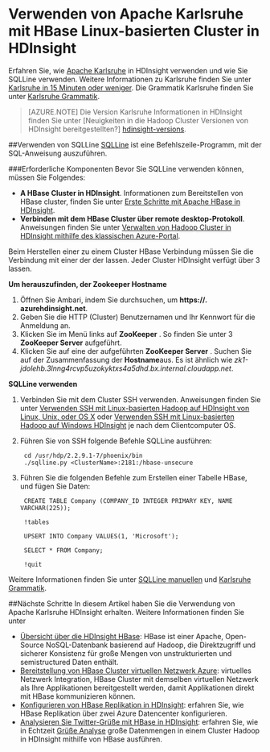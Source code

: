 <properties 
   pageTitle="Verwenden von Apache Karlsruhe und Eichhörnchen in HDInsight | Microsoft Azure" 
   description="Erfahren Sie, wie Apache Karlsruhe in HDInsight verwenden und wie Sie installieren und Konfigurieren von Eichhörnchen auf Ihre Arbeitsstationen für die Verbindung zu einem Cluster HBase in HDInsight." 
   services="hdinsight" 
   documentationCenter="" 
   authors="mumian" 
   manager="jhubbard" 
   editor="cgronlun"/>

<tags
   ms.service="hdinsight"
   ms.devlang="na"
   ms.topic="article"
   ms.tgt_pltfrm="na"
   ms.workload="big-data" 
   ms.date="09/02/2016"
   ms.author="jgao"/>

# <a name="use-apache-phoenix-with-linux-based-hbase-clusters-in-hdinsight"></a>Verwenden von Apache Karlsruhe mit HBase Linux-basierten Cluster in HDInsight  

Erfahren Sie, wie [Apache Karlsruhe](http://phoenix.apache.org/) in HDInsight verwenden und wie Sie SQLLine verwenden. Weitere Informationen zu Karlsruhe finden Sie unter [Karlsruhe in 15 Minuten oder weniger](http://phoenix.apache.org/Phoenix-in-15-minutes-or-less.html). Die Grammatik Karlsruhe finden Sie unter [Karlsruhe Grammatik](http://phoenix.apache.org/language/index.html).

>[AZURE.NOTE] Die Version Karlsruhe Informationen in HDInsight finden Sie unter [Neuigkeiten in die Hadoop Cluster Versionen von HDInsight bereitgestellten?] [hdinsight-versions].

##<a name="use-sqlline"></a>Verwenden von SQLLine
[SQLLine](http://sqlline.sourceforge.net/) ist eine Befehlszeile-Programm, mit der SQL-Anweisung auszuführen. 

###<a name="prerequisites"></a>Erforderliche Komponenten
Bevor Sie SQLLine verwenden können, müssen Sie Folgendes:

- **A HBase Cluster in HDInsight**. Informationen zum Bereitstellen von HBase cluster, finden Sie unter [Erste Schritte mit Apache HBase in HDInsight][hdinsight-hbase-get-started].
- **Verbinden mit dem HBase Cluster über remote desktop-Protokoll**. Anweisungen finden Sie unter [Verwalten von Hadoop Cluster in HDInsight mithilfe des klassischen Azure-Portal][hdinsight-manage-portal].


Beim Herstellen einer zu einem Cluster HBase Verbindung müssen Sie die Verbindung mit einer der der lassen. Jeder Cluster HDInsight verfügt über 3 lassen. 

**Um herauszufinden, der Zookeeper Hostname**

1. Öffnen Sie Ambari, indem Sie durchsuchen, um **https://<ClusterName>. azurehdinsight.net**.
2. Geben Sie die HTTP (Cluster) Benutzernamen und Ihr Kennwort für die Anmeldung an.
3. Klicken Sie im Menü links auf **ZooKeeper** . So finden Sie unter 3 **ZooKeeper Server** aufgeführt.
4. Klicken Sie auf eine der aufgeführten **ZooKeeper Server** . Suchen Sie auf der Zusammenfassung der **Hostname**aus. Es ist ähnlich wie *zk1-jdolehb.3lnng4rcvp5uzokyktxs4a5dhd.bx.internal.cloudapp.net*.

**SQLLine verwenden**

1. Verbinden Sie mit dem Cluster SSH verwenden. Anweisungen finden Sie unter [Verwenden SSH mit Linux-basierten Hadoop auf HDInsight von Linux, Unix, oder OS X](hdinsight-hadoop-linux-use-ssh-unix.md) oder [Verwenden SSH mit Linux-basierten Hadoop auf Windows HDInsight](hdinsight-hadoop-linux-use-ssh-windows.md) je nach dem Clientcomputer OS.

2. Führen Sie von SSH folgende Befehle SQLLine ausführen:

        cd /usr/hdp/2.2.9.1-7/phoenix/bin
        ./sqlline.py <ClusterName>:2181:/hbase-unsecure

2. Führen Sie die folgenden Befehle zum Erstellen einer Tabelle HBase, und fügen Sie Daten:

        CREATE TABLE Company (COMPANY_ID INTEGER PRIMARY KEY, NAME VARCHAR(225));
    
        !tables
        
        UPSERT INTO Company VALUES(1, 'Microsoft');
        
        SELECT * FROM Company;
        
        !quit

Weitere Informationen finden Sie unter [SQLLine manuellen](http://sqlline.sourceforge.net/#manual) und [Karlsruhe Grammatik](http://phoenix.apache.org/language/index.html).


 
##<a name="next-steps"></a>Nächste Schritte
In diesem Artikel haben Sie die Verwendung von Apache Karlsruhe HDInsight erhalten.  Weitere Informationen finden Sie unter

- [Übersicht über die HDInsight HBase][hdinsight-hbase-overview]: HBase ist einer Apache, Open-Source NoSQL-Datenbank basierend auf Hadoop, die Direktzugriff und sicherer Konsistenz für große Mengen von unstrukturierten und semistructured Daten enthält.
- [Bereitstellung von HBase Cluster virtuellen Netzwerk Azure][hdinsight-hbase-provision-vnet]: virtuelles Netzwerk Integration, HBase Cluster mit demselben virtuellen Netzwerk als Ihre Applikationen bereitgestellt werden, damit Applikationen direkt mit HBase kommunizieren können.
- [Konfigurieren von HBase Replikation in HDInsight](hdinsight-hbase-geo-replication.md): erfahren Sie, wie HBase Replikation über zwei Azure Datencenter konfigurieren. 
- [Analysieren Sie Twitter-Grüße mit HBase in HDInsight][hbase-twitter-sentiment]: erfahren Sie, wie in Echtzeit [Grüße Analyse](http://en.wikipedia.org/wiki/Sentiment_analysis) große Datenmengen in einem Cluster Hadoop in HDInsight mithilfe von HBase ausführen.

[azure-portal]: https://portal.azure.com
[vnet-point-to-site-connectivity]: https://msdn.microsoft.com/library/azure/09926218-92ab-4f43-aa99-83ab4d355555#BKMK_VNETPT

[hdinsight-versions]: hdinsight-component-versioning.md
[hdinsight-hbase-get-started]: hdinsight-hbase-tutorial-get-started.md
[hdinsight-manage-portal]: hdinsight-administer-use-management-portal.md#connect-to-hdinsight-clusters-by-using-rdp
[hdinsight-hbase-provision-vnet]: hdinsight-hbase-provision-vnet.md
[hdinsight-hbase-overview]: hdinsight-hbase-overview.md
[hbase-twitter-sentiment]: hdinsight-hbase-analyze-twitter-sentiment.md

[hdinsight-hbase-phoenix-sqlline]: ./media/hdinsight-hbase-phoenix-squirrel/hdinsight-hbase-phoenix-sqlline.png
[img-certificate]: ./media/hdinsight-hbase-phoenix-squirrel/hdinsight-hbase-vpn-certificate.png
[img-vnet-diagram]: ./media/hdinsight-hbase-phoenix-squirrel/hdinsight-hbase-vnet-point-to-site.png
[img-squirrel-driver]: ./media/hdinsight-hbase-phoenix-squirrel/hdinsight-hbase-squirrel-driver.png
[img-squirrel-alias]: ./media/hdinsight-hbase-phoenix-squirrel/hdinsight-hbase-squirrel-alias.png
[img-squirrel]: ./media/hdinsight-hbase-phoenix-squirrel/hdinsight-hbase-squirrel.png
[img-squirrel-sql]: ./media/hdinsight-hbase-phoenix-squirrel/hdinsight-hbase-squirrel-sql.png


 
